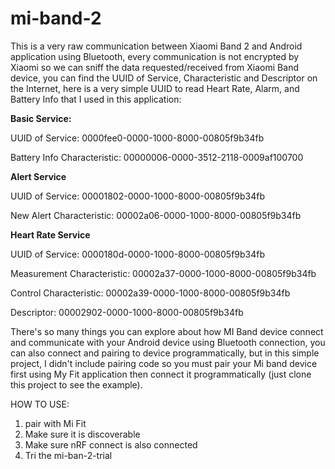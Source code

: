 # mi-band-2
This is a very raw communication between Xiaomi Band 2 and Android application using Bluetooth, every communication is not encrypted by Xiaomi so we can sniff the data requested/received from Xiaomi Band device, you can find the UUID of Service, Characteristic and Descriptor on the Internet, here is a very simple UUID to read Heart Rate, Alarm, and Battery Info that I used in this application:

**Basic Service:** 

UUID of Service: 0000fee0-0000-1000-8000-00805f9b34fb

Battery Info Characteristic: 00000006-0000-3512-2118-0009af100700

**Alert Service** 

UUID of Service: 00001802-0000-1000-8000-00805f9b34fb

New Alert Characteristic: 00002a06-0000-1000-8000-00805f9b34fb
 
**Heart Rate Service**

UUID of Service: 0000180d-0000-1000-8000-00805f9b34fb

Measurement Characteristic: 00002a37-0000-1000-8000-00805f9b34fb

Control Characteristic: 00002a39-0000-1000-8000-00805f9b34fb

Descriptor: 00002902-0000-1000-8000-00805f9b34fb

There's so many things you can explore about how MI Band device connect and communicate with your Android device using Bluetooth connection, you can also connect and pairing to device programmatically, but in this simple project, I didn't include pairing code so you must pair your Mi band device first using My Fit application then connect it programmatically (just clone this project to see the example).

HOW TO USE:
1. pair with Mi Fit
2. Make sure it is discoverable
2. Make sure nRF connect is also connected
3. Tri the mi-ban-2-trial
